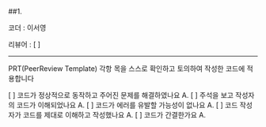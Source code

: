 ##1.

코더 : 이서영

리뷰어 : [ ]

-----------
PRT(PeerReview Template)
각항 목을 스스로 확인하고 토의하여 작성한 코드에 적용합니다

[ ] 코드가 정상적으로 동작하고 주어진 문제를 해결하였나요
A.
[ ] 주석을 보고 작성자의 코드가 이해되었나요
A.
[ ] 코드가 에러를 유발할 가능성이 없나요
A.
[ ] 코드 작성자가 코드를 제대로 이해하고 작성했나요
A.
[ ] 코드가 간결한가요
A.
